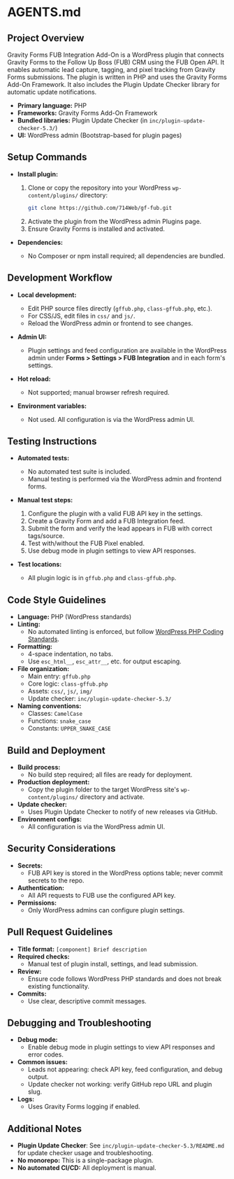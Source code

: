 # AGENTS.md

## Project Overview

Gravity Forms FUB Integration Add-On is a WordPress plugin that connects Gravity Forms to the Follow Up Boss (FUB) CRM using the FUB Open API. It enables automatic lead capture, tagging, and pixel tracking from Gravity Forms submissions. The plugin is written in PHP and uses the Gravity Forms Add-On Framework. It also includes the Plugin Update Checker library for automatic update notifications.

- **Primary language:** PHP
- **Frameworks:** Gravity Forms Add-On Framework
- **Bundled libraries:** Plugin Update Checker (in `inc/plugin-update-checker-5.3/`)
- **UI:** WordPress admin (Bootstrap-based for plugin pages)

## Setup Commands

- **Install plugin:**
  1. Clone or copy the repository into your WordPress `wp-content/plugins/` directory:
     ```sh
     git clone https://github.com/714Web/gf-fub.git
     ```
  2. Activate the plugin from the WordPress admin Plugins page.
  3. Ensure Gravity Forms is installed and activated.

- **Dependencies:**
  - No Composer or npm install required; all dependencies are bundled.

## Development Workflow

- **Local development:**
  - Edit PHP source files directly (`gffub.php`, `class-gffub.php`, etc.).
  - For CSS/JS, edit files in `css/` and `js/`.
  - Reload the WordPress admin or frontend to see changes.

- **Admin UI:**
  - Plugin settings and feed configuration are available in the WordPress admin under **Forms > Settings > FUB Integration** and in each form's settings.

- **Hot reload:**
  - Not supported; manual browser refresh required.

- **Environment variables:**
  - Not used. All configuration is via the WordPress admin UI.

## Testing Instructions

- **Automated tests:**
  - No automated test suite is included.
  - Manual testing is performed via the WordPress admin and frontend forms.

- **Manual test steps:**
  1. Configure the plugin with a valid FUB API key in the settings.
  2. Create a Gravity Form and add a FUB Integration feed.
  3. Submit the form and verify the lead appears in FUB with correct tags/source.
  4. Test with/without the FUB Pixel enabled.
  5. Use debug mode in plugin settings to view API responses.

- **Test locations:**
  - All plugin logic is in `gffub.php` and `class-gffub.php`.

## Code Style Guidelines

- **Language:** PHP (WordPress standards)
- **Linting:**
  - No automated linting is enforced, but follow [WordPress PHP Coding Standards](https://developer.wordpress.org/coding-standards/wordpress-coding-standards/php/).
- **Formatting:**
  - 4-space indentation, no tabs.
  - Use `esc_html__`, `esc_attr__`, etc. for output escaping.
- **File organization:**
  - Main entry: `gffub.php`
  - Core logic: `class-gffub.php`
  - Assets: `css/`, `js/`, `img/`
  - Update checker: `inc/plugin-update-checker-5.3/`
- **Naming conventions:**
  - Classes: `CamelCase`
  - Functions: `snake_case`
  - Constants: `UPPER_SNAKE_CASE`

## Build and Deployment

- **Build process:**
  - No build step required; all files are ready for deployment.
- **Production deployment:**
  - Copy the plugin folder to the target WordPress site's `wp-content/plugins/` directory and activate.
- **Update checker:**
  - Uses Plugin Update Checker to notify of new releases via GitHub.
- **Environment configs:**
  - All configuration is via the WordPress admin UI.

## Security Considerations

- **Secrets:**
  - FUB API key is stored in the WordPress options table; never commit secrets to the repo.
- **Authentication:**
  - All API requests to FUB use the configured API key.
- **Permissions:**
  - Only WordPress admins can configure plugin settings.

## Pull Request Guidelines

- **Title format:** `[component] Brief description`
- **Required checks:**
  - Manual test of plugin install, settings, and lead submission.
- **Review:**
  - Ensure code follows WordPress PHP standards and does not break existing functionality.
- **Commits:**
  - Use clear, descriptive commit messages.

## Debugging and Troubleshooting

- **Debug mode:**
  - Enable debug mode in plugin settings to view API responses and error codes.
- **Common issues:**
  - Leads not appearing: check API key, feed configuration, and debug output.
  - Update checker not working: verify GitHub repo URL and plugin slug.
- **Logs:**
  - Uses Gravity Forms logging if enabled.

## Additional Notes

- **Plugin Update Checker**: See `inc/plugin-update-checker-5.3/README.md` for update checker usage and troubleshooting.
- **No monorepo:** This is a single-package plugin.
- **No automated CI/CD:** All deployment is manual.
